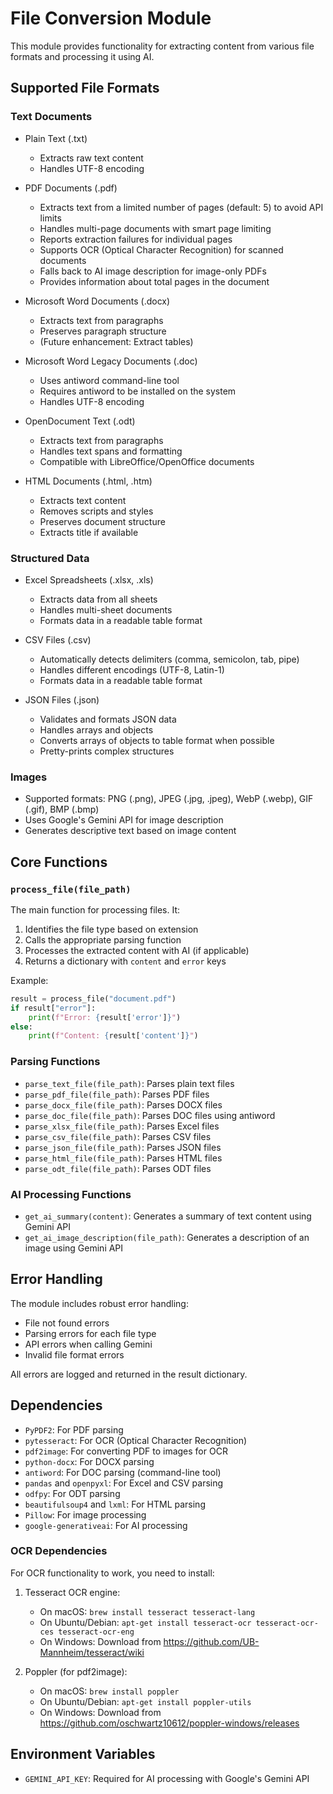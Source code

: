 # File Conversion Module

This module provides functionality for extracting content from various file formats and processing it using AI.

## Supported File Formats

### Text Documents
- Plain Text (.txt)
  - Extracts raw text content
  - Handles UTF-8 encoding

- PDF Documents (.pdf)
  - Extracts text from a limited number of pages (default: 5) to avoid API limits
  - Handles multi-page documents with smart page limiting
  - Reports extraction failures for individual pages
  - Supports OCR (Optical Character Recognition) for scanned documents
  - Falls back to AI image description for image-only PDFs
  - Provides information about total pages in the document

- Microsoft Word Documents (.docx)
  - Extracts text from paragraphs
  - Preserves paragraph structure
  - (Future enhancement: Extract tables)

- Microsoft Word Legacy Documents (.doc)
  - Uses antiword command-line tool
  - Requires antiword to be installed on the system
  - Handles UTF-8 encoding

- OpenDocument Text (.odt)
  - Extracts text from paragraphs
  - Handles text spans and formatting
  - Compatible with LibreOffice/OpenOffice documents

- HTML Documents (.html, .htm)
  - Extracts text content
  - Removes scripts and styles
  - Preserves document structure
  - Extracts title if available

### Structured Data
- Excel Spreadsheets (.xlsx, .xls)
  - Extracts data from all sheets
  - Handles multi-sheet documents
  - Formats data in a readable table format

- CSV Files (.csv)
  - Automatically detects delimiters (comma, semicolon, tab, pipe)
  - Handles different encodings (UTF-8, Latin-1)
  - Formats data in a readable table format

- JSON Files (.json)
  - Validates and formats JSON data
  - Handles arrays and objects
  - Converts arrays of objects to table format when possible
  - Pretty-prints complex structures

### Images
- Supported formats: PNG (.png), JPEG (.jpg, .jpeg), WebP (.webp), GIF (.gif), BMP (.bmp)
- Uses Google's Gemini API for image description
- Generates descriptive text based on image content

## Core Functions

### `process_file(file_path)`

The main function for processing files. It:
1. Identifies the file type based on extension
2. Calls the appropriate parsing function
3. Processes the extracted content with AI (if applicable)
4. Returns a dictionary with `content` and `error` keys

Example:
```python
result = process_file("document.pdf")
if result["error"]:
    print(f"Error: {result['error']}")
else:
    print(f"Content: {result['content']}")
```

### Parsing Functions

- `parse_text_file(file_path)`: Parses plain text files
- `parse_pdf_file(file_path)`: Parses PDF files
- `parse_docx_file(file_path)`: Parses DOCX files
- `parse_doc_file(file_path)`: Parses DOC files using antiword
- `parse_xlsx_file(file_path)`: Parses Excel files
- `parse_csv_file(file_path)`: Parses CSV files
- `parse_json_file(file_path)`: Parses JSON files
- `parse_html_file(file_path)`: Parses HTML files
- `parse_odt_file(file_path)`: Parses ODT files

### AI Processing Functions

- `get_ai_summary(content)`: Generates a summary of text content using Gemini API
- `get_ai_image_description(file_path)`: Generates a description of an image using Gemini API

## Error Handling

The module includes robust error handling:
- File not found errors
- Parsing errors for each file type
- API errors when calling Gemini
- Invalid file format errors

All errors are logged and returned in the result dictionary.

## Dependencies

- `PyPDF2`: For PDF parsing
- `pytesseract`: For OCR (Optical Character Recognition)
- `pdf2image`: For converting PDF to images for OCR
- `python-docx`: For DOCX parsing
- `antiword`: For DOC parsing (command-line tool)
- `pandas` and `openpyxl`: For Excel and CSV parsing
- `odfpy`: For ODT parsing
- `beautifulsoup4` and `lxml`: For HTML parsing
- `Pillow`: For image processing
- `google-generativeai`: For AI processing

### OCR Dependencies

For OCR functionality to work, you need to install:

1. Tesseract OCR engine:
   - On macOS: `brew install tesseract tesseract-lang`
   - On Ubuntu/Debian: `apt-get install tesseract-ocr tesseract-ocr-ces tesseract-ocr-eng`
   - On Windows: Download from https://github.com/UB-Mannheim/tesseract/wiki

2. Poppler (for pdf2image):
   - On macOS: `brew install poppler`
   - On Ubuntu/Debian: `apt-get install poppler-utils`
   - On Windows: Download from https://github.com/oschwartz10612/poppler-windows/releases

## Environment Variables

- `GEMINI_API_KEY`: Required for AI processing with Google's Gemini API
